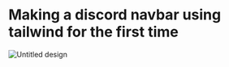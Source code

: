 # Making a discord navbar using tailwind for the first time
![Untitled design](https://github.com/user-attachments/assets/a55e04e8-900e-42c3-8b0a-41da16026723)
